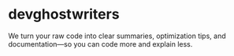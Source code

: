 # devghostwriters
We turn your raw code into clear summaries, optimization tips, and documentation—so you can code more and explain less.
